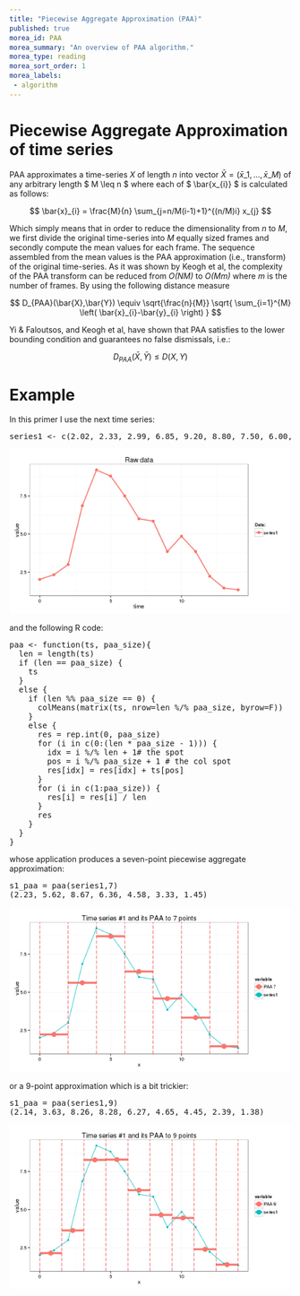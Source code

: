 ```yaml
---
title: "Piecewise Aggregate Approximation (PAA)"
published: true
morea_id: PAA
morea_summary: "An overview of PAA algorithm."
morea_type: reading
morea_sort_order: 1
morea_labels:
 - algorithm
---
```



# Piecewise Aggregate Approximation of time series

PAA approximates a time-series *X* of length *n* into vector $\bar{X}=(\bar{x}\_{1},...,\bar{x}\_{M})$ of any arbitrary length $ M \leq n $ where each of $ \bar{x\_{i}} $ is calculated as follows:

$$ \bar{x}_{i} = \frac{M}{n} \sum_{j=n/M(i-1)+1}^{(n/M)i} x_{j} $$

Which simply means that in order to reduce the dimensionality from *n* to *M*, we first divide the original time-series into *M* equally sized frames and secondly compute the mean values for each frame. The sequence assembled from the mean values is the PAA approximation (i.e., transform) of the original time-series. As it was shown by Keogh et al, the complexity of the PAA transform can be reduced from *O(NM)* to *O(Mm)* where *m* is the number of frames. By using the following distance measure

$$ D_{PAA}(\bar{X},\bar{Y}) \equiv \sqrt{\frac{n}{M}} \sqrt{ \sum_{i=1}^{M} \left( \bar{x}_{i}-\bar{y}_{i} \right) } $$

 Yi & Faloutsos, and Keogh et al, have shown that PAA satisfies to the lower bounding condition and guarantees no false dismissals, i.e.:
 
$$ D_{PAA}(\bar{X},\bar{Y}) \leq D(X,Y) $$

# Example

In this primer I use the next time series:

<pre>
series1 <- c(2.02, 2.33, 2.99, 6.85, 9.20, 8.80, 7.50, 6.00, 5.85, 3.85, 4.85, 3.85, 2.22, 1.45, 1.34)
</pre>

![](../assets/paa_raw.png)

and the following R code:

<pre>
paa <- function(ts, paa_size){
  len = length(ts)
  if (len == paa_size) {
    ts
  }
  else {
    if (len %% paa_size == 0) {
      colMeans(matrix(ts, nrow=len %/% paa_size, byrow=F))
    }
    else {
      res = rep.int(0, paa_size)
      for (i in c(0:(len * paa_size - 1))) {
        idx = i %/% len + 1# the spot
        pos = i %/% paa_size + 1 # the col spot
        res[idx] = res[idx] + ts[pos]
      }
      for (i in c(1:paa_size)) {
        res[i] = res[i] / len
      }
      res
    }
  }
}
</pre>

whose application produces a seven-point piecewise aggregate approximation:

<pre>
s1_paa = paa(series1,7)
(2.23, 5.62, 8.67, 6.36, 4.58, 3.33, 1.45)
</pre>

![](../assets/paa7.png)

or a 9-point approximation which is a bit trickier:

<pre>
s1_paa = paa(series1,9)
(2.14, 3.63, 8.26, 8.28, 6.27, 4.65, 4.45, 2.39, 1.38)
</pre>

![](../assets/paa9.png)